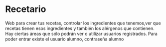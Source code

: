 # Recetario

Web para crear tus recetas, controlar los ingredientes que tenemos,ver que recetas tienen esos ingredientes y también los alérgenos que contienen.
Hay ciertas áreas que sólo podrán ver o utilizar usuarios registrados.
Para poder entrar existe el usuario alumno, contraseña alumno

